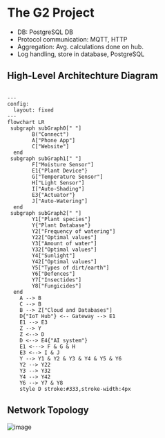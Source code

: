 # The G2 Project

- DB: PostgreSQL DB
- Protocol communication: MQTT, HTTP
- Aggregation: Avg. calculations done on hub.
- Log handling, store in database, PostgreSQL

## High-Level Architechture Diagram

```mermaid

---
config:
  layout: fixed
---
flowchart LR
 subgraph subGraph0[" "]
        B("Connect")
        A["Phone App"]
        C["Website"]
  end
 subgraph subGraph1[" "]
        F["Moisture Sensor"]
        E1{"Plant Device"}
        G["Temperature Sensor"]
        H["Light Sensor"]
        I["Auto-Shading"]
        E3{"Actuator"}
        J["Auto-Watering"]
  end
 subgraph subGraph2[" "]
        Y1["Plant species"]
        Y{"Plant Database"}
        Y2["Frequency of watering"]
        Y22["Optimal values"]
        Y3["Amount of water"]
        Y32["Optimal values"]
        Y4["Sunlight"]
        Y42["Optimal values"]
        Y5["Types of dirt/earth"]
        Y6["Defences"]
        Y7["Insectides"]
        Y8["Fungicides"]
  end
    A --> B
    C --> B
    B --> Z["Cloud and Databases"]
    D{"IoT Hub"} <-- Gateway --> E1
    E1 --> E3
    Z --> Y
    Z <--> D
    D <--> E4{"AI system"}
    E1 <---> F & G & H
    E3 <--> I & J
    Y --> Y1 & Y2 & Y3 & Y4 & Y5 & Y6
    Y2 --> Y22
    Y3 --> Y32
    Y4 --> Y42
    Y6 --> Y7 & Y8
    style D stroke:#333,stroke-width:4px
```

## Network Topology
![image](https://github.com/user-attachments/assets/17baee00-ec64-478c-a127-39611861b1a1)
